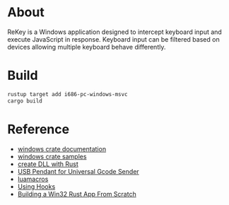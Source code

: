 # About

ReKey is a Windows application designed to intercept keyboard input and execute JavaScript in response.
Keyboard input can be filtered based on devices allowing multiple keyboard behave differently. 

# Build

```bash
rustup target add i686-pc-windows-msvc
cargo build
```

# Reference

- [windows crate documentation](https://microsoft.github.io/windows-docs-rs/doc/windows/index.html)
- [windows crate samples](https://github.com/microsoft/windows-rs/tree/master/crates/samples/windows)
- [create DLL with Rust](https://samrambles.com/guides/window-hacking-with-rust/creating-a-dll-with-rust/index.html)
- [USB Pendant for Universal Gcode Sender](https://www.instructables.com/USB-Pendant-for-Universal-G-Code-Sender-UGS-for-CN/)
- [luamacros](https://github.com/me2d13/luamacros)
- [Using Hooks](https://learn.microsoft.com/en-us/windows/win32/winmsg/using-hooks)
- [Building a Win32 Rust App From Scratch](https://rust-tutorials.github.io/triangle-from-scratch/opening_a_window/win32.html)
